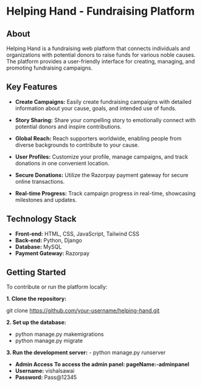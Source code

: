 # Helping Hand - Fundraising Platform

## About

Helping Hand is a fundraising web platform that connects individuals and organizations with potential donors to raise funds for various noble causes. The platform provides a user-friendly interface for creating, managing, and promoting fundraising campaigns.

## Key Features

- **Create Campaigns:** Easily create fundraising campaigns with detailed information about your cause, goals, and intended use of funds.

- **Story Sharing:** Share your compelling story to emotionally connect with potential donors and inspire contributions.

- **Global Reach:** Reach supporters worldwide, enabling people from diverse backgrounds to contribute to your cause.

- **User Profiles:** Customize your profile, manage campaigns, and track donations in one convenient location.

- **Secure Donations:** Utilize the Razorpay payment gateway for secure online transactions.

- **Real-time Progress:** Track campaign progress in real-time, showcasing milestones and updates.

## Technology Stack

- **Front-end:** HTML, CSS, JavaScript, Tailwind CSS
- **Back-end:** Python, Django
- **Database:** MySQL
- **Payment Gateway:** Razorpay

## Getting Started

To contribute or run the platform locally:

**1. Clone the repository:**
   
   git clone https://github.com/your-username/helping-hand.git 
   
**2. Set up the database:**
   - python manage.py makemigrations
   - python manage.py migrate

**3. Run the development server:**
    - python manage.py runserver


   -  **Admin Access**
**To access the admin panel: pageName:-adminpanel**
- **Username:** vishalsawai
- **Password:** Pass@12345
   




